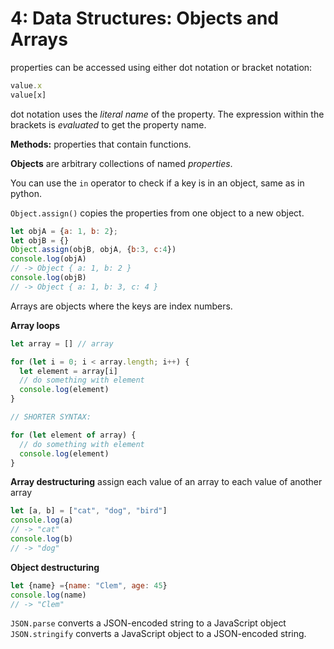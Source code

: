 # 4: Data Structures: Objects and Arrays

properties can be accessed using either dot notation or bracket notation:

```JavaScript
value.x
value[x]
```

dot notation uses the _literal name_ of the property. The expression within the brackets is _evaluated_ to get the property name.

**Methods:** properties that contain functions.

**Objects** are arbitrary collections of named _properties_.

You can use the `in` operator to check if a key is in an object, same as in python.

`Object.assign()` copies the properties from one object to a new object.

```JavaScript
let objA = {a: 1, b: 2};
let objB = {}
Object.assign(objB, objA, {b:3, c:4})
console.log(objA)
// -> Object { a: 1, b: 2 }
console.log(objB)
// -> Object { a: 1, b: 3, c: 4 }
```

Arrays are objects where the keys are index numbers.

**Array loops**

```JavaScript
let array = [] // array

for (let i = 0; i < array.length; i++) {
  let element = array[i]
  // do something with element
  console.log(element)
}

// SHORTER SYNTAX:

for (let element of array) {
  // do something with element
  console.log(element)
}
```

**Array destructuring**
assign each value of an array to each value of another array

```JavaScript
let [a, b] = ["cat", "dog", "bird"]
console.log(a)
// -> "cat"
console.log(b)
// -> "dog"
```

**Object destructuring**

```JavaScript
let {name} ={name: "Clem", age: 45}
console.log(name)
// -> "Clem"
```

`JSON.parse` converts a JSON-encoded string to a JavaScript object
`JSON.stringify` converts a JavaScript object to a JSON-encoded string.
